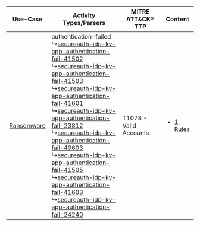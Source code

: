 |    Use-Case    | Activity Types/Parsers    | MITRE ATT&CK® TTP          | Content    |
|:----:| ---- | ---- | ---- |
| [Ransomware](../../../UseCases/uc_ransomware.md) |  authentication-failed<br> ↳[secureauth-idp-kv-app-authentication-fail-41502](Ps/pC_secureauthidpkvappauthenticationfail41502.md)<br> ↳[secureauth-idp-kv-app-authentication-fail-41503](Ps/pC_secureauthidpkvappauthenticationfail41503.md)<br> ↳[secureauth-idp-kv-app-authentication-fail-41601](Ps/pC_secureauthidpkvappauthenticationfail41601.md)<br> ↳[secureauth-idp-kv-app-authentication-fail-23812](Ps/pC_secureauthidpkvappauthenticationfail23812.md)<br> ↳[secureauth-idp-kv-app-authentication-fail-40603](Ps/pC_secureauthidpkvappauthenticationfail40603.md)<br> ↳[secureauth-idp-kv-app-authentication-fail-41505](Ps/pC_secureauthidpkvappauthenticationfail41505.md)<br> ↳[secureauth-idp-kv-app-authentication-fail-41603](Ps/pC_secureauthidpkvappauthenticationfail41603.md)<br> ↳[secureauth-idp-kv-app-authentication-fail-24240](Ps/pC_secureauthidpkvappauthenticationfail24240.md)<br> | T1078 - Valid Accounts<br> | [<ul><li>1 Rules</li></ul>](RM/r_m_secureauth_idp_secureauth_idp_Ransomware.md) |